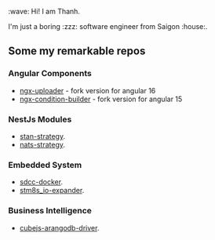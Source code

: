 <p>
  :wave: Hi! I am Thanh.
</p>

<p>
  I'm just a boring :zzz: software engineer from Saigon :house:.
</p>

<h2>Some my remarkable repos</h2>
<h3>Angular Components</h3>

* [ngx-uploader](https://github.com/angular-ex/uploader) - fork version for angular 16
* [ngx-condition-builder](https://github.com/angular-ex/ngx-condition-builder) - fork version for angular 15

<h3>NestJs Modules</h3>

* [stan-strategy](https://github.com/nestjs-ex/stan-strategy).
* [nats-strategy](https://github.com/nestjs-ex/nats-strategy).

<h3>Embedded System</h3>

* [sdcc-docker](https://github.com/panoti/sdcc-docker).
* [stm8s_io-expander](https://github.com/panoti/stm8s_io-expander).

<h3>Business Intelligence</h3>

* [cubejs-arangodb-driver](https://github.com/panoti/cubejs-arangodb-driver).
